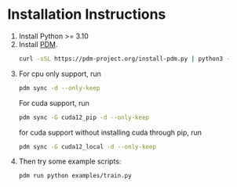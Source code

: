 # Installation Instructions

 1. Install Python >= 3.10
 2. Install [PDM](https://pdm-project.org/latest/).
    ```bash
    curl -sSL https://pdm-project.org/install-pdm.py | python3 -
    ```
 3. For cpu only support, run
    ```bash
    pdm sync -d --only-keep
    ```
    For cuda support, run
    ```bash
    pdm sync -G cuda12_pip -d --only-keep
    ```
    for cuda support without installing cuda through pip, run
    ```bash
    pdm sync -G cuda12_local -d --only-keep
    ```
 4. Then try some example scripts:
    ```bash
    pdm run python examples/train.py
    ```
